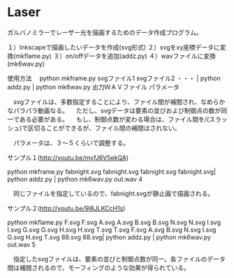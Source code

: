 Laser
=====
ガルバノミラーでレーザー光を描画するためのデータ作成プログラム。

１）Inkscapeで描画したいデータを作成(svg形式)
２）svgをxy座標データに変換(mkflame.py)
３）on/offデータを追加(addz.py)
４）wavファイルに変換(mk6wav.py)

使用方法
　python mkframe.py svgファイル1 svgファイル2 ・・・ | python addz.py | python mk6wav.py 出力ＷＡＶファイル パラメータ
 
　svgファイルは、多数指定することにより、ファイル間が補間され、なめらかなパラパラ動画なる。
　ただし、svgデータは要素の並びおよび制御点の数が同一である必要がある。
　もし、制御点数が変わる場合は、ファイル間を/(スラッシュ)で区切ることができるが、ファイル間の補間はされない。

　パラメータは、３〜５くらいで調整する。

サンプル１(http://youtu.be/myfJ6V5ekQA)

 python mkframe.py fabnight.svg fabnight.svg fabnight.svg fabnight.svg| python addz.py | python mk6wav.py out.wav 4

　同じファイルを指定しているので、fabnight.svgが静止画で描画される。

サンプル２(http://youtu.be/9l8JLKCcH1s)
  
python mkflame.py F.svg F.svg A.svg A.svg B.svg B.svg N.svg N.svg I.svg I.svg G.svg G.svg H.svg H.svg T.svg T.svg F.svg A.svg B.svg N.svg I.svg G.svg H.svg T.svg 88.svg 88.svg| python addz.py | python mk6wav.py out.wav 5

　指定したsvgファイルは、要素の並びと制御点数が同一。各ファイルのデータ間は補間されるので、モーフィングのような効果が得られている。
　
